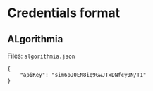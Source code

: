 # Credentials format

## ALgorithmia

Files: `algorithmia.json`

```
{
    "apiKey": "sim6pJ0EN8iq9GwJTxDNfcy0N/T1"
}
```
